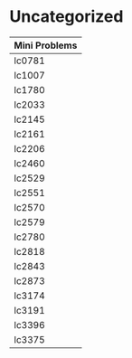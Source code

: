 # Uncategorized

| Mini Problems |
| ------------- |
| lc0781        |
| lc1007        |
| lc1780        |
| lc2033        |
| lc2145        |
| lc2161        |
| lc2206        |
| lc2460        |
| lc2529        |
| lc2551        |
| lc2570        |
| lc2579        |
| lc2780        |
| lc2818        |
| lc2843        |
| lc2873        |
| lc3174        |
| lc3191        |
| lc3396        |
| lc3375        |

